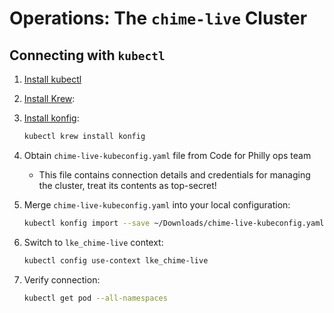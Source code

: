 # Operations: The `chime-live` Cluster

## Connecting with `kubectl`

1. [Install kubectl](https://kubernetes.io/docs/tasks/tools/install-kubectl/)
2. [Install Krew](https://krew.sigs.k8s.io/docs/user-guide/setup/install/):
3. [Install konfig](https://github.com/corneliusweig/konfig#via-krew):

    ```bash
    kubectl krew install konfig
    ```

4. Obtain `chime-live-kubeconfig.yaml` file from Code for Philly ops team
   - This file contains connection details and credentials for managing the cluster, treat its contents as top-secret!
5. Merge `chime-live-kubeconfig.yaml` into your local configuration:

    ```bash
    kubectl konfig import --save ~/Downloads/chime-live-kubeconfig.yaml
    ```

6. Switch to `lke_chime-live` context:

    ```bash
    kubectl config use-context lke_chime-live
    ```

7. Verify connection:

    ```bash
    kubectl get pod --all-namespaces
    ```